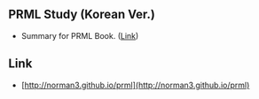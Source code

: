 ## PRML Study (Korean Ver.)

- Summary for PRML Book. ([Link](http://research.microsoft.com/en-us/um/people/cmbishop/prml/))

## Link

- [http://norman3.github.io/prml](http://norman3.github.io/prml)



